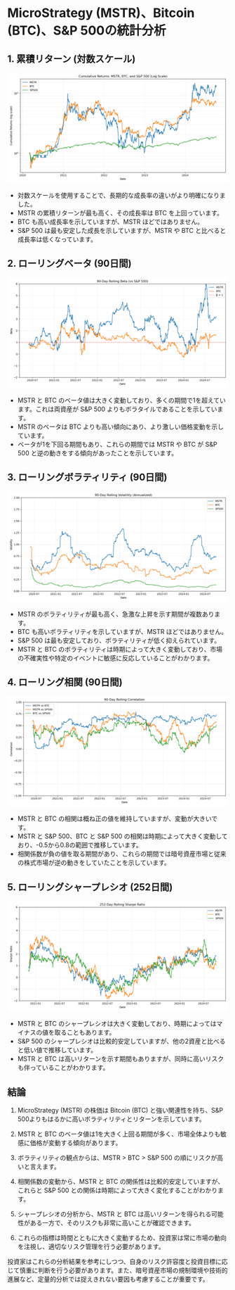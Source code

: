# MicroStrategy (MSTR)、Bitcoin (BTC)、S&P 500の統計分析

## 1. 累積リターン (対数スケール)

![Cumulative Returns Log Scale](output/analysis/cumulative_returns_log.png)

- 対数スケールを使用することで、長期的な成長率の違いがより明確になりました。
- MSTR の累積リターンが最も高く、その成長率は BTC を上回っています。
- BTC も高い成長率を示していますが、MSTR ほどではありません。
- S&P 500 は最も安定した成長を示していますが、MSTR や BTC と比べると成長率は低くなっています。

## 2. ローリングベータ (90日間)

![Rolling Beta](output/analysis/rolling_beta.png)

- MSTR と BTC のベータ値は大きく変動しており、多くの期間で1を超えています。これは両資産が S&P 500 よりもボラタイルであることを示しています。
- MSTR のベータは BTC よりも高い傾向にあり、より激しい価格変動を示しています。
- ベータが1を下回る期間もあり、これらの期間では MSTR や BTC が S&P 500 と逆の動きをする傾向があったことを示しています。

## 3. ローリングボラティリティ (90日間)

![Rolling Volatility](output/analysis/rolling_volatility.png)

- MSTR のボラティリティが最も高く、急激な上昇を示す期間が複数あります。
- BTC も高いボラティリティを示していますが、MSTR ほどではありません。
- S&P 500 は最も安定しており、ボラティリティが低く抑えられています。
- MSTR と BTC のボラティリティは時期によって大きく変動しており、市場の不確実性や特定のイベントに敏感に反応していることがわかります。

## 4. ローリング相関 (90日間)

![Rolling Correlation](output/analysis/rolling_correlation.png)

- MSTR と BTC の相関は概ね正の値を維持していますが、変動が大きいです。
- MSTR と S&P 500、BTC と S&P 500 の相関は時期によって大きく変動しており、-0.5から0.8の範囲で推移しています。
- 相関係数が負の値を取る期間があり、これらの期間では暗号資産市場と従来の株式市場が逆の動きをしていたことを示しています。

## 5. ローリングシャープレシオ (252日間)

![Rolling Sharpe Ratio](output/analysis/rolling_sharpe_ratio.png)

- MSTR と BTC のシャープレシオは大きく変動しており、時期によってはマイナスの値を取ることもあります。
- S&P 500 のシャープレシオは比較的安定していますが、他の2資産と比べると低い値で推移しています。
- MSTR と BTC は高いリターンを示す期間もありますが、同時に高いリスクも伴っていることがわかります。

## 結論

1. MicroStrategy (MSTR) の株価は Bitcoin (BTC) と強い関連性を持ち、S&P 500よりもはるかに高いボラティリティとリターンを示しています。

2. MSTR と BTC のベータ値は1を大きく上回る期間が多く、市場全体よりも敏感に価格が変動する傾向があります。

3. ボラティリティの観点からは、MSTR > BTC > S&P 500 の順にリスクが高いと言えます。

4. 相関係数の変動から、MSTR と BTC の関係性は比較的安定していますが、これらと S&P 500 との関係は時期によって大きく変化することがわかります。

5. シャープレシオの分析から、MSTR と BTC は高いリターンを得られる可能性がある一方で、そのリスクも非常に高いことが確認できます。

6. これらの指標は時間とともに大きく変動するため、投資家は常に市場の動向を注視し、適切なリスク管理を行う必要があります。

投資家はこれらの分析結果を参考にしつつ、自身のリスク許容度と投資目標に応じて慎重に判断を行う必要があります。また、暗号資産市場の規制環境や技術的進展など、定量的分析では捉えきれない要因も考慮することが重要です。